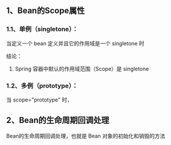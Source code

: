 ## 1、Bean的Scope属性



### 1.1、单例（singletone）：

当定义一个 bean 定义并且它的作用域是一个 singletone 时

结论：

1. Spring 容器中默认的作用域范围（Scope）是 singletone



### 1.2、多例（prototype）：

当 scope="prototype" 时，





## 2、Bean的生命周期回调处理

Bean的生命周期回调处理，也就是 Bean 对象的初始化和销毁的方法

